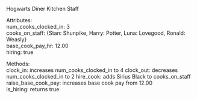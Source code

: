Hogwarts Diner Kitchen Staff  

Attributes:  
num_cooks_clocked_in: 3  
cooks_on_staff: {Stan: Shunpike, Harry: Potter, Luna: Lovegood, Ronald: Weasly}  
base_cook_pay_hr: 12.00  
hiring: true  

Methods:  
clock_in: increases num_cooks_clocked_in to 4
clock_out: decreases num_cooks_clocked_in  to 2
hire_cook: adds Sirius Black to cooks_on_staff  
raise_base_cook_pay: increases base cook pay from 12.00  
is_hiring: returns true  
